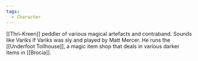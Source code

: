 ```yaml
---
tags:
  - Character
---
```

[[Thri-Kreen]] peddler of various magical artefacts and contraband. Sounds like Variks if Variks was sly and played by Matt Mercer. He runs the [[Underfoot Tollhouse]], a magic item shop that deals in various darker items in [[Brocia]].